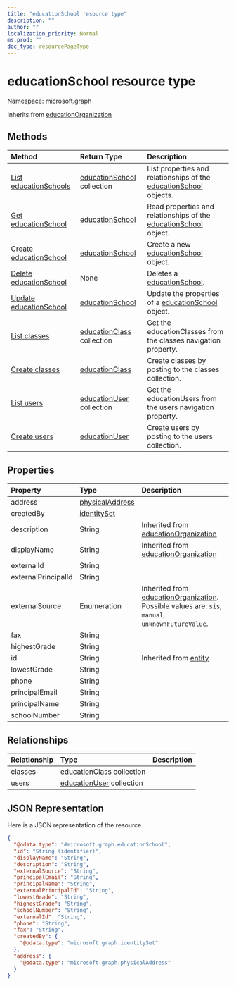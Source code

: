 ```yaml
---
title: "educationSchool resource type"
description: ""
author: ""
localization_priority: Normal
ms.prod: ""
doc_type: resourcePageType
---
```


# educationSchool resource type


Namespace: microsoft.graph




Inherits from [educationOrganization](../resources/educationorganization.md)

## Methods
|Method|Return Type|Description|
|:---|:---|:---|
|[List educationSchools](../api/educationschool-list.md)|[educationSchool](../resources/educationschool.md) collection|List properties and relationships of the [educationSchool](../resources/educationschool.md) objects.|
|[Get educationSchool](../api/educationschool-get.md)|[educationSchool](../resources/educationschool.md)|Read properties and relationships of the [educationSchool](../resources/educationschool.md) object.|
|[Create educationSchool](../api/educationschool-create.md)|[educationSchool](../resources/educationschool.md)|Create a new [educationSchool](../resources/educationschool.md) object.|
|[Delete educationSchool](../api/educationschool-delete.md)|None|Deletes a [educationSchool](../resources/educationschool.md).|
|[Update educationSchool](../api/educationschool-update.md)|[educationSchool](../resources/educationschool.md)|Update the properties of a [educationSchool](../resources/educationschool.md) object.|
|[List classes](../api/educationschool-list-classes.md)|[educationClass](../resources/educationclass.md) collection|Get the educationClasses from the classes navigation property.|
|[Create classes](../api/educationschool-post-classes.md)|[educationClass](../resources/educationclass.md)|Create classes by posting to the classes collection.|
|[List users](../api/educationschool-list-users.md)|[educationUser](../resources/educationuser.md) collection|Get the educationUsers from the users navigation property.|
|[Create users](../api/educationschool-post-users.md)|[educationUser](../resources/educationuser.md)|Create users by posting to the users collection.|

## Properties
|Property|Type|Description|
|:---|:---|:---|
|address|[physicalAddress](../resources/physicaladdress.md)||
|createdBy|[identitySet](../resources/identityset.md)||
|description|String| Inherited from [educationOrganization](../resources/educationorganization.md)|
|displayName|String| Inherited from [educationOrganization](../resources/educationorganization.md)|
|externalId|String||
|externalPrincipalId|String||
|externalSource|Enumeration| Inherited from [educationOrganization](../resources/educationorganization.md). Possible values are: `sis`, `manual`, `unknownFutureValue`.|
|fax|String||
|highestGrade|String||
|id|String| Inherited from [entity](../resources/entity.md)|
|lowestGrade|String||
|phone|String||
|principalEmail|String||
|principalName|String||
|schoolNumber|String||

## Relationships
|Relationship|Type|Description|
|:---|:---|:---|
|classes|[educationClass](../resources/educationclass.md) collection||
|users|[educationUser](../resources/educationuser.md) collection||

## JSON Representation
Here is a JSON representation of the resource.
<!-- {
  "blockType": "resource",
  "keyProperty": "id",
  "@odata.type": "microsoft.graph.educationSchool",
  "baseType": "microsoft.graph.educationOrganization",
  "openType": false
}
-->
``` json
{
  "@odata.type": "#microsoft.graph.educationSchool",
  "id": "String (identifier)",
  "displayName": "String",
  "description": "String",
  "externalSource": "String",
  "principalEmail": "String",
  "principalName": "String",
  "externalPrincipalId": "String",
  "lowestGrade": "String",
  "highestGrade": "String",
  "schoolNumber": "String",
  "externalId": "String",
  "phone": "String",
  "fax": "String",
  "createdBy": {
    "@odata.type": "microsoft.graph.identitySet"
  },
  "address": {
    "@odata.type": "microsoft.graph.physicalAddress"
  }
}
```

